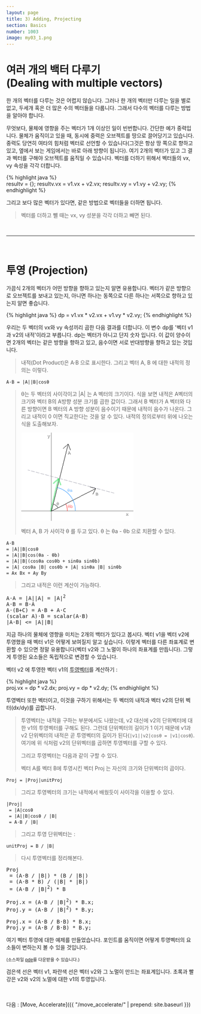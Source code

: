 ```yaml
---
layout: page
title: 3) Adding, Projecting
section: Basics
number: 1003
image: my03_1.png
---
```


# 여러 개의 백터 다루기<br>(Dealing with multiple vectors)

한 개의 벡터를 다루는 것은 어렵지 않습니다. 그러나 한 개의 벡터만 다루는 일을 별로 없고, 두세개 혹은 더 많은 수의 벡터들을 다룹니다. 그래서 다수의 벡터를 다루는 방법을 알아야 합니다.

무엇보다, 물체에 영향을 주는 벡터가 1개 이상인 일이 빈번합니다. 간단한 예가 중력입니다. 물체가 움직이고 있을 때, 동시에 중력은 오브젝트를 땅으로 끌어당기고 있습니다. 중력도 당연히 여타의 힘처럼 벡터로 선언할 수 있습니다(그것은 항상 땅 쪽으로 향하고 있고, 옆에서 보는 게임에서는 바로 아래 방향이 됩니다). 여기 2개의 벡터가 있고 그 결과 벡터를 구해야 오브젝트를 움직일 수 있습니다. 벡터를 더하기 위해서 벡터들의 vx, vy 속성을 각각 더합니다.

{% highlight java %}  
resultv = {};
resultv.vx = v1.vx + v2.vx;
resultv.vy = v1.vy + v2.vy;
{% endhighlight %}

그리고 보다 많은 벡터가 있다면, 같은 방법으로 벡터들을 더하면 됩니다.

>벡터를 더하고 뺄 때는 vx, vy 성분을 각각 더하고 빼면 된다.

<br>

------

<br>

# 투영 (Projection)

가끔식 2개의 벡터가 어떤 방향을 향하고 있는지 알면 유용합니다. 벡터가 같은 방향으로 오브젝트를 보내고 있는지, 아니면 하나는 동쪽으로 다른 하나는 서쪽으로 향하고 있는지 알면 좋습니다.

{% highlight java %}
dp = v1.vx * v2.vx + v1.vy * v2.vy; 
{% endhighlight %}

우리는 두 벡터의 vx와 vy 속성끼리 곱한 다음 결과를 더합니다. 이 변수 dp를 '벡터 v1과 v2의 내적'이라고 부릅니다. dp는 벡터가 아니고 단지 숫자 입니다. 이 값이 양수이면 2개의 벡터는 같은 방향을 향하고 있고, 음수이면 서로 반대방향을 향하고 있는 것입니다.

>내적(Dot Product)은 A·B 으로 표시한다. 그리고 벡터 A, B 에 대한 내적의 정의는 이렇다.

    A·B = |A||B|cosθ

>θ는 두 벡터의 사이각이고 \|A\| 는 A 벡터의 크기이다. 식을 보면 내적은 A벡터의 크기와 벡터 B의 A방향 성분 크기를 곱한 값이다. 그래서 B 벡터가 A 벡터와 다른 방향이면 B 벡터의 A 방향 성분이 음수이기 때문에 내적이 음수가 나온다. 그리고 내적이 0 이면 직교한다는 것을 알 수 있다. 내적의 정의로부터 위에 나오는 식을 도출해보자.
>
>![벡터의 내적](../img/my03_1.png)
>
>벡터 A, B 가 사이각 θ 를 두고 있다. θ 는 θa - θb 으로 치환할 수 있다.

    A·B
    = |A||B|cosθ
    = |A||B|cos(θa - θb)
    = |A||B|(cosθa cosθb + sinθa sinθb)
    = |A| cosθa |B| cosθb + |A| sinθa |B| sinθb
    = Ax Bx + Ay By

> 그리고 내적은 이런 계산이 가능하다.

<pre>A·A = |A||A| = |A|<sup>2</sup>
A·B = B·A
A·(B+C) = A·B + A·C
(scalar A)·B = scalar(A·B)
|A·B| &lt;= |A||B|
</pre>

지금 하나의 물체에 영향을 미치는 2개의 백터가 있다고 봅시다. 벡터 v1을 벡터 v2에 투영했을 때 벡터 v1은 어떻게 보여질지 알고 싶습니다. 이렇게 벡터를 다른 좌표계로 변환할 수 있으면 정말 유용합니다(벡터 v2와 그 노멀이 하나의 좌표계를 만듭니다). 그렇게 투영된 요소들은 독립적으로 변경할 수 있습니다. 

벡터 v2 에 투영한 벡터 v1의 [투영벡터](https://en.wikipedia.org/wiki/Vector_projection)를 계산하기 :

{% highlight java %}  
proj.vx = dp * v2.dx;
proj.vy = dp * v2.dy;
{% endhighlight %}

투영벡터 또한 벡터이고, 이것을 구하기 위해서는 두 벡터의 내적과 벡터 v2의 단위 벡터(dx/dy)를 곱합니다.

>투영벡터는 내적을 구하는 부분에서도 나왔는데, v2 대신에 v2의 단위벡터에 대한 v1의 투영벡터를 구해도 된다. 그런데 단위벡터의 길이가 1 이기 때문에 v1과 v2 단위벡터의 내적은 곧 투영벡터의 길이가 된다(`|v1||v2|cosθ = |v1|cosθ`). 여기에 위 식처럼 v2의 단위벡터를 곱하면 투영벡터를 구할 수 있다.
>
>그리고 투영벡터는 다음과 같이 구할 수 있다.
>
>벡터 A를 벡터 B에 투영시킨 벡터 Proj 는 자신의 크기와 단위벡터의 곱이다.
    
    Proj = |Proj|unitProj

>그리고 투영벡터의 크기는 내적에서 배웠듯이 사이각을 이용할 수 있다.

    |Proj|
     = |A|cosθ
     = |A||B|cosθ / |B|
     = A·B / |B|

>그리고 투영 단위벡터는 :

    unitProj = B / |B|

>다시 투영벡터를 정리해본다.

<pre>Proj
 = (A·B / |B|) * (B / |B|)
 = (A·B * B) / (|B| * |B|)
 = (A·B / |B|<sup>2</sup>) * B
    
Proj.x = (A·B / |B|<sup>2</sup>) * B.x;
Proj.y = (A·B / |B|<sup>2</sup>) * B.y;

Proj.x = (A·B / B·B) * B.x;
Proj.y = (A·B / B·B) * B.y;
</pre>


여기 벡터 투영에 대한 예제를 만들었습니다. 포인트를 움직이면 어떻게 투영벡터의 요소들이 변하는지 볼 수 있을 것입니다.

<canvas data-processing-sources="../data/adding_projecting.pde"></canvas>
<small>(소스파일 [pde](../data/adding_projecting.pde)를 다운받을 수 있습니다.)</small>


검은색 선은 벡터 v1, 파란색 선은 벡터 v2와 그 노멀이 만드는 좌표계입니다. 초록과 빨강은 v2와 v2의 노멀에 대한 v1의 투영입니다.

<br>
<br>
다음 : [Move, Accelerate]({{ "/move_accelerate/" | prepend: site.baseurl }})



